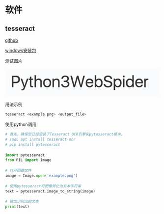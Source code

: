 
# 软件

## tesseract

[github](https://github.com/tesseract-ocr/tesseract)

[windows安装包](https://digi.bib.uni-mannheim.de/tesseract/)

测试图片

![example](./pics/example.png)

用法示例

```bash
tesseract <example.png> <output_file>
```

使用python调用

```python
# 首先，确保您已经安装了Tesseract OCR引擎和pytesseract模块。
# sudo apt install tesseract-ocr
# pip install pytesseract

import pytesseract
from PIL import Image

# 打开图像文件
image = Image.open('example.png')

# 使用pytesseract将图像转化为文本字符串
text = pytesseract.image_to_string(image)

# 输出识别出的文本
print(text)
```
